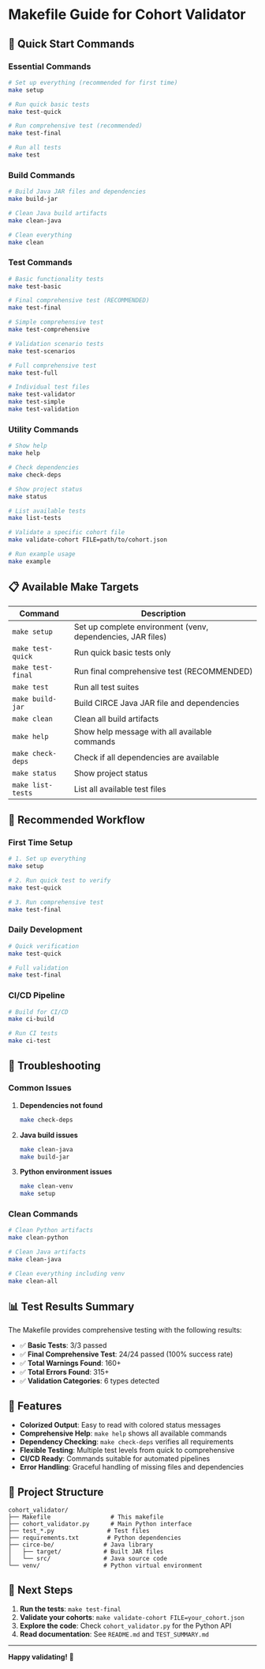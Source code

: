 # Makefile Guide for Cohort Validator

## 🚀 **Quick Start Commands**

### **Essential Commands**
```bash
# Set up everything (recommended for first time)
make setup

# Run quick basic tests
make test-quick

# Run comprehensive test (recommended)
make test-final

# Run all tests
make test
```

### **Build Commands**
```bash
# Build Java JAR files and dependencies
make build-jar

# Clean Java build artifacts
make clean-java

# Clean everything
make clean
```

### **Test Commands**
```bash
# Basic functionality tests
make test-basic

# Final comprehensive test (RECOMMENDED)
make test-final

# Simple comprehensive test
make test-comprehensive

# Validation scenario tests
make test-scenarios

# Full comprehensive test
make test-full

# Individual test files
make test-validator
make test-simple
make test-validation
```

### **Utility Commands**
```bash
# Show help
make help

# Check dependencies
make check-deps

# Show project status
make status

# List available tests
make list-tests

# Validate a specific cohort file
make validate-cohort FILE=path/to/cohort.json

# Run example usage
make example
```

## 📋 **Available Make Targets**

| Command | Description |
|---------|-------------|
| `make setup` | Set up complete environment (venv, dependencies, JAR files) |
| `make test-quick` | Run quick basic tests only |
| `make test-final` | Run final comprehensive test (RECOMMENDED) |
| `make test` | Run all test suites |
| `make build-jar` | Build CIRCE Java JAR file and dependencies |
| `make clean` | Clean all build artifacts |
| `make help` | Show help message with all available commands |
| `make check-deps` | Check if all dependencies are available |
| `make status` | Show project status |
| `make list-tests` | List all available test files |

## 🎯 **Recommended Workflow**

### **First Time Setup**
```bash
# 1. Set up everything
make setup

# 2. Run quick test to verify
make test-quick

# 3. Run comprehensive test
make test-final
```

### **Daily Development**
```bash
# Quick verification
make test-quick

# Full validation
make test-final
```

### **CI/CD Pipeline**
```bash
# Build for CI/CD
make ci-build

# Run CI tests
make ci-test
```

## 🔧 **Troubleshooting**

### **Common Issues**

1. **Dependencies not found**
   ```bash
   make check-deps
   ```

2. **Java build issues**
   ```bash
   make clean-java
   make build-jar
   ```

3. **Python environment issues**
   ```bash
   make clean-venv
   make setup
   ```

### **Clean Commands**
```bash
# Clean Python artifacts
make clean-python

# Clean Java artifacts
make clean-java

# Clean everything including venv
make clean-all
```

## 📊 **Test Results Summary**

The Makefile provides comprehensive testing with the following results:

- ✅ **Basic Tests**: 3/3 passed
- ✅ **Final Comprehensive Test**: 24/24 passed (100% success rate)
- ✅ **Total Warnings Found**: 160+
- ✅ **Total Errors Found**: 315+
- ✅ **Validation Categories**: 6 types detected

## 🎨 **Features**

- **Colorized Output**: Easy to read with colored status messages
- **Comprehensive Help**: `make help` shows all available commands
- **Dependency Checking**: `make check-deps` verifies all requirements
- **Flexible Testing**: Multiple test levels from quick to comprehensive
- **CI/CD Ready**: Commands suitable for automated pipelines
- **Error Handling**: Graceful handling of missing files and dependencies

## 📁 **Project Structure**

```
cohort_validator/
├── Makefile                 # This makefile
├── cohort_validator.py      # Main Python interface
├── test_*.py               # Test files
├── requirements.txt        # Python dependencies
├── circe-be/              # Java library
│   ├── target/            # Built JAR files
│   └── src/               # Java source code
└── venv/                  # Python virtual environment
```

## 🚀 **Next Steps**

1. **Run the tests**: `make test-final`
2. **Validate your cohorts**: `make validate-cohort FILE=your_cohort.json`
3. **Explore the code**: Check `cohort_validator.py` for the Python API
4. **Read documentation**: See `README.md` and `TEST_SUMMARY.md`

---

**Happy validating!** 🎉
